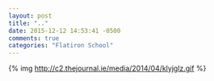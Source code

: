 ```yaml
---
layout: post
title: ".."
date: 2015-12-12 14:53:41 -0500
comments: true
categories: "Flatiron School"
---
```


<!-- {% img http://placekitten.com/890/280 %} -->
{% img http://c2.thejournal.ie/media/2014/04/klyjglz.gif %}
